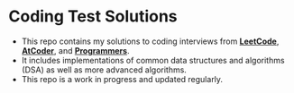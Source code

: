 # Coding Test Solutions

* This repo contains my solutions to coding interviews from [**LeetCode**](https://leetcode.com/problemset/), [**AtCoder**](https://kenkoooo.com/atcoder/#/table/), and [**Programmers**](https://school.programmers.co.kr/learn/challenges?order=recent).
* It includes implementations of common data structures and algorithms (DSA) as well as more advanced algorithms.
* This repo is a work in progress and updated regularly.
